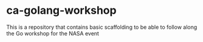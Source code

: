 # ca-golang-workshop

This is a repository that contains basic scaffolding to be able to follow along the
Go workshop for the NASA event
